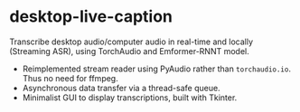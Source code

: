 # desktop-live-caption
Transcribe desktop audio/computer audio in real-time and locally (Streaming ASR), using TorchAudio and Emformer-RNNT model.

- Reimplemented stream reader using PyAudio rather than `torchaudio.io`. Thus no need for ffmpeg.
- Asynchronous data transfer via a thread-safe queue.
- Minimalist GUI to display transcriptions, built with Tkinter.
